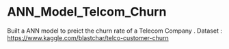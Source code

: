 # ANN_Model_Telcom_Churn

Built a ANN model to preict the churn rate of a Telecom Company .
Dataset : https://www.kaggle.com/blastchar/telco-customer-churn
